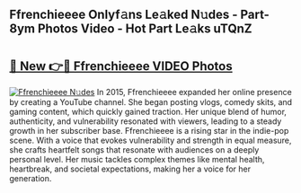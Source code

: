## Ffrenchieeee Onlyf𝚊ns Le𝚊ked N𝚞des - Part-8ym Photos Video - Hot Part Le𝚊ks uTQnZ

# <h2><a href="http://ac18251.deff.icu/?id=Ffrenchieeee">🔗 New 👉🔴 Ffrenchieeee VIDEO Photos</a></h2>

[![Ffrenchieeee N𝚞des](https://i.imgur.com/rIISA9y.gif)](http://ac18251.deff.icu/?id=Ffrenchieeee)
In 2015, Ffrenchieeee expanded her online presence by creating a YouTube channel. She began posting vlogs, comedy skits, and gaming content, which quickly gained traction. Her unique blend of humor, authenticity, and vulnerability resonated with viewers, leading to a steady growth in her subscriber base. Ffrenchieeee is a rising star in the indie-pop scene. With a voice that evokes vulnerability and strength in equal measure, she crafts heartfelt songs that resonate with audiences on a deeply personal level. Her music tackles complex themes like mental health, heartbreak, and societal expectations, making her a voice for her generation.
